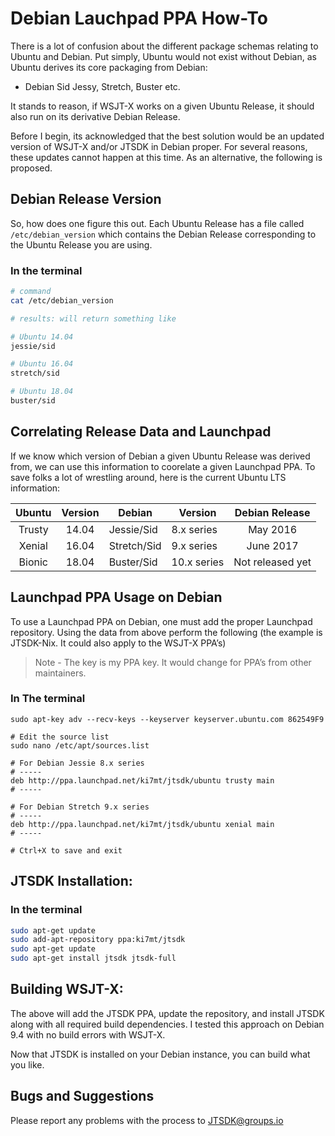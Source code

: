 # Debian Lauchpad PPA How-To

There is a lot of confusion about the different package schemas relating to
Ubuntu and Debian. Put simply, Ubuntu would not exist without Debian, as Ubuntu
derives its core packaging from Debian:

* Debian Sid Jessy, Stretch, Buster etc.

It stands to reason, if WSJT-X works on a given Ubuntu Release, it should also
run on its derivative Debian Release.

Before I begin, its acknowledged that the best solution would be an updated
version of WSJT-X and/or JTSDK in Debian proper. For several reasons, these
updates cannot happen at this time. As an alternative, the following is proposed.

## Debian Release Version
So, how does one figure this out. Each Ubuntu Release has a file called
```/etc/debian_version``` which contains the Debian Release corresponding
to the Ubuntu Release you are using.

### In the terminal
```bash
# command
cat /etc/debian_version

# results: will return something like

# Ubuntu 14.04
jessie/sid

# Ubuntu 16.04
stretch/sid

# Ubuntu 18.04
buster/sid
```

## Correlating Release Data and Launchpad
If we know which version of Debian a given Ubuntu Release was derived from, we
can use this information to coorelate a given Launchpad PPA. To save folks
a lot of wrestling around, here is the current Ubuntu LTS information:

| Ubuntu    | Version  | Debian      | Version     | Debian Release   |
|:---------:|:--------:|------------ |-------------|:----------------:|
| Trusty    | 14.04    | Jessie/Sid  | 8.x series  | May 2016         |
| Xenial    | 16.04    | Stretch/Sid | 9.x series  | June 2017        |
| Bionic    | 18.04    | Buster/Sid | 10.x series | Not released yet |

## Launchpad PPA Usage on Debian
To use a Launchpad PPA on Debian, one must add the proper Launchpad repository.
Using the data from above perform the following (the example is JTSDK-Nix. It could also apply to the WSJT-X PPA’s)

> Note - The key is my PPA key. It would change for PPA’s from other
maintainers.

### In The terminal
```shell
sudo apt-key adv --recv-keys --keyserver keyserver.ubuntu.com 862549F9

# Edit the source list
sudo nano /etc/apt/sources.list

# For Debian Jessie 8.x series
# -----
deb http://ppa.launchpad.net/ki7mt/jtsdk/ubuntu trusty main
# -----

# For Debian Stretch 9.x series
# -----
deb http://ppa.launchpad.net/ki7mt/jtsdk/ubuntu xenial main
# -----

# Ctrl+X to save and exit

```

## JTSDK Installation:

### In the terminal
```bash
sudo apt-get update
sudo add-apt-repository ppa:ki7mt/jtsdk
sudo apt-get update
sudo apt-get install jtsdk jtsdk-full
```

## Building WSJT-X:
The above will add the JTSDK PPA, update the repository, and install JTSDK
along with all required build dependencies. I tested this approach on Debian 9.4
with no build errors with WSJT-X.

Now that JTSDK is installed on your Debian instance, you can build what you like.

## Bugs and Suggestions
Please report any problems with the process to [JTSDK@groups.io](https://groups.io/g/JTSDK)
